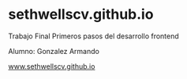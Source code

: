 # sethwellscv.github.io
Trabajo Final
Primeros pasos del desarrollo frontend

Alumno: Gonzalez Armando

www.sethwellscv.github.io

